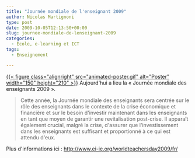 ```yaml
---
title: "Journée mondiale de l'enseignant 2009"
author: Nicolas Martignoni
type: post
date: 2009-10-05T12:13:50+00:00
slug: journee-mondiale-de-lenseignant-2009
categories:
  - École, e-learning et ICT
tags:
  - Enseignement

---
```

[{{< figure class="alignright" src="animated-poster.gif" alt="Poster" width="150" height="210" >}}][1]
Aujourd'hui a lieu la « Journée mondiale des enseignants 2009 ».

> Cette année, la Journée mondiale des enseignants sera centrée sur le rôle des enseignants dans le contexte de la crise économique et financière et sur le besoin d'investir maintenant dans les enseignants en tant que moyen de garantir une revitalisation post-crise. Il apparaît également crucial, malgré la crise, d'assurer que l'investissement dans les enseignants est suffisant et proportionné à ce qui est attendu d'eux.

Plus d'informations ici : <http://www.ei-ie.org/worldteachersday2009/fr/>

 [1]: http://www.ei-ie.org/worldteachersday2009/fr

<!--more-->

